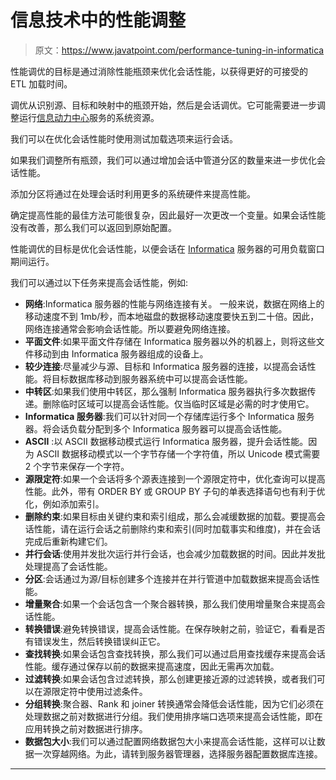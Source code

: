# 信息技术中的性能调整

> 原文：<https://www.javatpoint.com/performance-tuning-in-informatica>

性能调优的目标是通过消除性能瓶颈来优化会话性能，以获得更好的可接受的 ETL 加载时间。

调优从识别源、目标和映射中的瓶颈开始，然后是会话调优。它可能需要进一步调整运行[信息动力中心](https://www.javatpoint.com/informatica-powercenter)服务的系统资源。

我们可以在优化会话性能时使用测试加载选项来运行会话。

如果我们调整所有瓶颈，我们可以通过增加会话中管道分区的数量来进一步优化会话性能。

添加分区将通过在处理会话时利用更多的系统硬件来提高性能。

确定提高性能的最佳方法可能很复杂，因此最好一次更改一个变量。如果会话性能没有改善，那么我们可以返回到原始配置。

性能调优的目标是优化会话性能，以便会话在 [Informatica](https://www.javatpoint.com/informatica) 服务器的可用负载窗口期间运行。

我们可以通过以下任务来提高会话性能，例如:

*   **网络**:Informatica 服务器的性能与网络连接有关。
    一般来说，数据在网络上的移动速度不到 1mb/秒，而本地磁盘的数据移动速度要快五到二十倍。因此，网络连接通常会影响会话性能。所以要避免网络连接。
*   **平面文件**:如果平面文件存储在 Informatica 服务器以外的机器上，则将这些文件移动到由 Informatica 服务器组成的设备上。
*   **较少连接**:尽量减少与源、目标和 Informatica 服务器的连接，以提高会话性能。将目标数据库移动到服务器系统中可以提高会话性能。
*   **中转区**:如果我们使用中转区，那么强制 Informatica 服务器执行多次数据传递。删除临时区域可以提高会话性能。仅当临时区域是必需的时才使用它。
*   **Informatica 服务器**:我们可以针对同一个存储库运行多个 Informatica 服务器。将会话负载分配到多个 Informatica 服务器可以提高会话性能。
*   **ASCII** :以 ASCII 数据移动模式运行 Informatica 服务器，提升会话性能。因为 ASCII 数据移动模式以一个字节存储一个字符值，所以 Unicode 模式需要 2 个字节来保存一个字符。
*   **源限定符**:如果一个会话将多个源表连接到一个源限定符中，优化查询可以提高性能。此外，带有 ORDER BY 或 GROUP BY 子句的单表选择语句也有利于优化，例如添加索引。
*   **删除约束**:如果目标由关键约束和索引组成，那么会减缓数据的加载。要提高会话性能，请在运行会话之前删除约束和索引(同时加载事实和维度)，并在会话完成后重新构建它们。
*   **并行会话**:使用并发批次运行并行会话，也会减少加载数据的时间。因此并发批处理提高了会话性能。
*   **分区**:会话通过为源/目标创建多个连接并在并行管道中加载数据来提高会话性能。
*   **增量聚合**:如果一个会话包含一个聚合器转换，那么我们使用增量聚合来提高会话性能。
*   **转换错误**:避免转换错误，提高会话性能。在保存映射之前，验证它，看看是否有错误发生，然后转换错误纠正它。
*   **查找转换**:如果会话包含查找转换，那么我们可以通过启用查找缓存来提高会话性能。缓存通过保存以前的数据来提高速度，因此无需再次加载。
*   **过滤转换**:如果会话包含过滤转换，那么创建更接近源的过滤转换，或者我们可以在源限定符中使用过滤条件。
*   **分组转换**:聚合器、Rank 和 joiner 转换通常会降低会话性能，因为它们必须在处理数据之前对数据进行分组。我们使用排序端口选项来提高会话性能，即在应用转换之前对数据进行排序。
*   **数据包大小**:我们可以通过配置网络数据包大小来提高会话性能，这样可以让数据一次穿越网络。为此，请转到服务器管理器，选择服务器配置数据库连接。

* * *